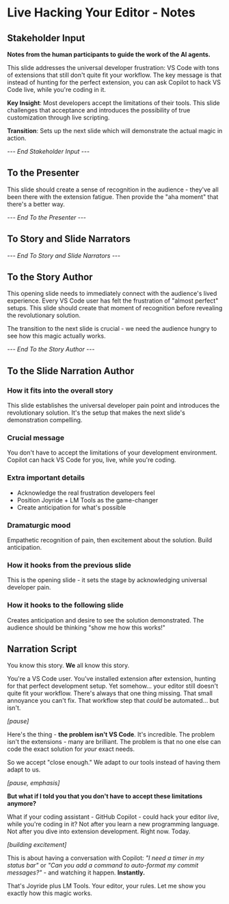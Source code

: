 # Live Hacking Your Editor - Notes

## Stakeholder Input

**Notes from the human participants to guide the work of the AI agents.**

This slide addresses the universal developer frustration: VS Code with tons of extensions that still don't quite fit your workflow. The key message is that instead of hunting for the perfect extension, you can ask Copilot to hack VS Code live, while you're coding in it.

**Key Insight**: Most developers accept the limitations of their tools. This slide challenges that acceptance and introduces the possibility of true customization through live scripting.

**Transition**: Sets up the next slide which will demonstrate the actual magic in action.

*--- End Stakeholder Input ---*

## To the Presenter

This slide should create a sense of recognition in the audience - they've all been there with the extension fatigue. Then provide the "aha moment" that there's a better way.

*--- End To the Presenter ---*

## To Story and Slide Narrators

*--- End To Story and Slide Narrators ---*

## To the Story Author

This opening slide needs to immediately connect with the audience's lived experience. Every VS Code user has felt the frustration of "almost perfect" setups. This slide should create that moment of recognition before revealing the revolutionary solution.

The transition to the next slide is crucial - we need the audience hungry to see how this magic actually works.

*--- End To the Story Author ---*

## To the Slide Narration Author

### How it fits into the overall story
This slide establishes the universal developer pain point and introduces the revolutionary solution. It's the setup that makes the next slide's demonstration compelling.

### Crucial message
You don't have to accept the limitations of your development environment. Copilot can hack VS Code for you, live, while you're coding.

### Extra important details
- Acknowledge the real frustration developers feel
- Position Joyride + LM Tools as the game-changer
- Create anticipation for what's possible

### Dramaturgic mood
Empathetic recognition of pain, then excitement about the solution. Build anticipation.

### How it hooks from the previous slide
This is the opening slide - it sets the stage by acknowledging universal developer pain.

### How it hooks to the following slide
Creates anticipation and desire to see the solution demonstrated. The audience should be thinking "show me how this works!"

## Narration Script

You know this story. **We** all know this story.

You're a VS Code user. You've installed extension after extension, hunting for that perfect development setup. Yet somehow... your editor still doesn't quite fit your workflow. There's always that one thing missing. That small annoyance you can't fix. That workflow step that *could* be automated... but isn't.

*[pause]*

Here's the thing - **the problem isn't VS Code**. It's incredible. The problem isn't the extensions - many are brilliant. The problem is that no one else can code the exact solution for *your* exact needs.

So we accept "close enough." We adapt to our tools instead of having them adapt to us.

*[pause, emphasis]*

**But what if I told you that you don't have to accept these limitations anymore?**

What if your coding assistant - GitHub Copilot - could hack your editor *live*, while you're coding in it? Not after you learn a new programming language. Not after you dive into extension development. Right now. Today.

*[building excitement]*

This is about having a conversation with Copilot: *"I need a timer in my status bar"* or *"Can you add a command to auto-format my commit messages?"* - and watching it happen. **Instantly.**

That's Joyride plus LM Tools. Your editor, your rules. Let me show you exactly how this magic works.
